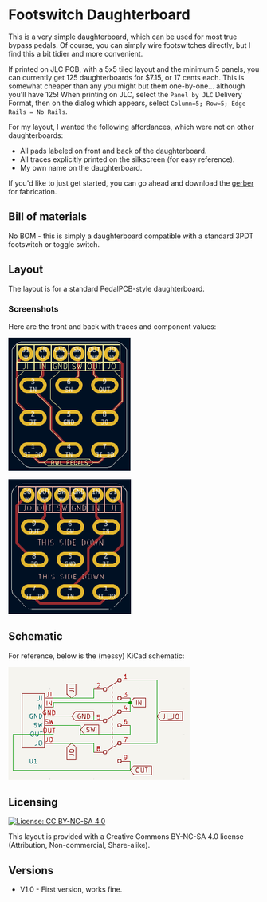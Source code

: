 # Footswitch Daughterboard
This is a very simple daughterboard, which can be used for most true bypass pedals. Of course, you can simply wire footswitches directly, but I find this a bit tidier and more convenient.

If printed on JLC PCB, with a 5x5 tiled layout and the minimum 5 panels, you can currently get 125 daughterboards for $7.15, or 17 cents each. This is somewhat cheaper than any you might but them one-by-one... although you'll have 125! When printing on JLC, select the `Panel by JLC` Delivery Format, then on the dialog which appears, select `Column=5; Row=5; Edge Rails = No Rails`.

For my layout, I wanted the following affordances, which were not on other daughterboards:

* All pads labeled on front and back of the daughterboard.
* All traces explicitly printed on the silkscreen (for easy reference).
* My own name on the daughterboard.

If you'd like to just get started, you can go ahead and download the [gerber](https://github.com/RWLPedal/music-pcbs/raw/refs/heads/main/FootswitchDaughterboard/gerber.zip) for fabrication.

## Bill of materials

No BOM - this is simply a daughterboard compatible with a standard 3PDT footswitch or toggle switch.

## Layout

The layout is for a standard PedalPCB-style daughterboard.

### Screenshots

Here are the front and back with traces and component values:

![Screenshot of the front of the PCB](https://github.com/RWLPedal/music-pcbs/blob/main/FootswitchDaughterboard/images/pcb_front.png?raw=true)

![Screenshot of the back of the PCB](https://github.com/RWLPedal/music-pcbs/blob/main/FootswitchDaughterboard/images/pcb_back.png?raw=true)

## Schematic

For reference, below is the (messy) KiCad schematic:

![Screenshot of the circuit's schematic](https://github.com/RWLPedal/music-pcbs/blob/main/FootswitchDaughterboard/images/schematic.png?raw=true)

## Licensing

[![License: CC BY-NC-SA 4.0](https://licensebuttons.net/l/by-nc-sa/4.0/80x15.png)](https://creativecommons.org/licenses/by-nc-sa/4.0/)

This layout is provided with a Creative Commons BY-NC-SA 4.0 license (Attribution, Non-commercial, Share-alike).

## Versions

* V1.0 - First version, works fine.